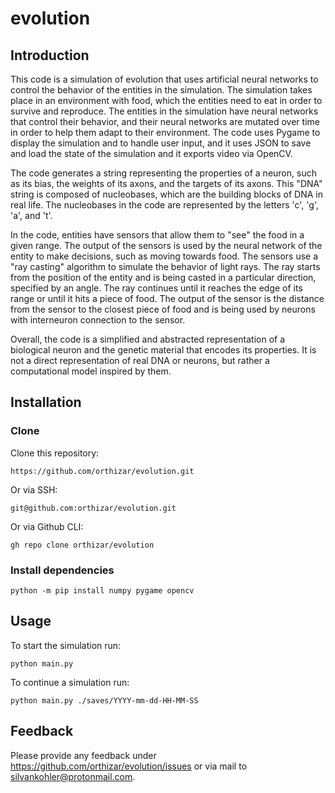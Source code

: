 # evolution
## Introduction
This code is a simulation of evolution that uses artificial neural networks to control the behavior of the entities in the simulation. The simulation takes place in an environment with food, which the entities need to eat in order to survive and reproduce. The entities in the simulation have neural networks that control their behavior, and their neural networks are mutated over time in order to help them adapt to their environment. The code uses Pygame to display the simulation and to handle user input, and it uses JSON to save and load the state of the simulation and it exports video via OpenCV.

The code generates a string representing the properties of a neuron, such as its bias, the weights of its axons, and the targets of its axons. This "DNA" string is composed of nucleobases, which are the building blocks of DNA in real life. The nucleobases in the code are represented by the letters 'c', 'g', 'a', and 't'.

In the code, entities have sensors that allow them to "see" the food in a given range. The output of the sensors is used by the neural network of the entity to make decisions, such as moving towards food. The sensors use a "ray casting" algorithm to simulate the behavior of light rays. The ray starts from the position of the entity and is being casted in a particular direction, specified by an angle. The ray continues until it reaches the edge of its range or until it hits a piece of food. The output of the sensor is the distance from the sensor to the closest piece of food and is being used by neurons with interneuron connection to the sensor.

Overall, the code is a simplified and abstracted representation of a biological neuron and the genetic material that encodes its properties. It is not a direct representation of real DNA or neurons, but rather a computational model inspired by them.

## Installation
### Clone
Clone this repository:
```
https://github.com/orthizar/evolution.git
```
Or via SSH:
```
git@github.com:orthizar/evolution.git
```
Or via Github CLI:
```
gh repo clone orthizar/evolution
```
### Install dependencies
```
python -m pip install numpy pygame opencv
```

## Usage
To start the simulation run:
```
python main.py
```

To continue a simulation run:
```
python main.py ./saves/YYYY-mm-dd-HH-MM-SS
```

## Feedback
Please provide any feedback under https://github.com/orthizar/evolution/issues or via mail to [silvankohler@protonmail.com](mailto:silvankohler@protonmail.com).